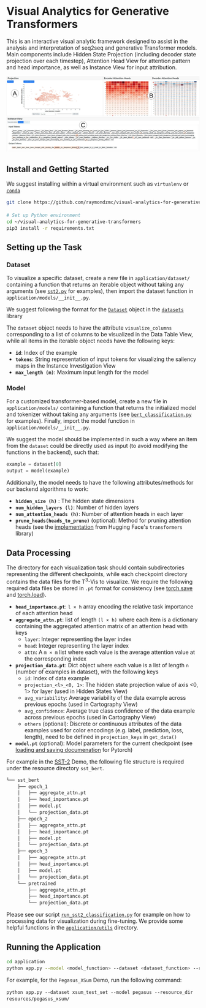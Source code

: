 # Visual Analytics for Generative Transformers

This is an interactive visual analytic framework designed to assist in the analysis and interpretation of seq2seq and generative Transformer models. Main components include Hidden State Projection (including decoder state projection over each timestep), Attention Head View for attention pattern and head importance, as well as Instance View for input attribution.

![Interface Teaser](documentation/images/teaser.png)


## Install and Getting Started

We suggest installing within a virtual environment such as `virtualenv` or [`conda`](https://docs.conda.io/en/latest/)

```sh
git clone https://github.com/raymondzmc/visual-analytics-for-generative-transformers.git ~/visual-analytics-for-generative-transformers

# Set up Python environment
cd ~/visual-analytics-for-generative-transformers
pip3 install -r requirements.txt
```

## Setting up the Task

### Dataset
To visualize a specific dataset, create a new file in `application/dataset/` containing a function that returns an iterable object without taking any arguments (see [`sst2.py`](application/dataset/sst2.py) for examples), then import the dataset function in `application/models/__init__.py`. 

We suggest following the format for the [`Dataset`](https://huggingface.co/docs/datasets/access.html) object in the [`datasets`](https://huggingface.co/docs/datasets/index.html) library

The `dataset` object needs to have the attribute `visualize_columns` corresponding to a list of columns to be visualized in the Data Table View, while all items in the iterable object needs have the following keys:

* __`id`__: Index of the example
* __`tokens`__: String representation of input tokens for visualizing the saliency maps in the Instance Investigation View
* __`max_length (m)`__: Maximum input length for the model

### Model

For a customized transformer-based model, create a new file in `application/models/` containing a function that returns the initialized model and tokenizer without taking any arguments (see [`bert_classification.py`](application/models/bert_classification.py) <!-- and [`bert_sum.py`](application/models/bert_sum.py)  --> for examples). Finally, import the model function in `application/models/__init__.py`.

We suggest the model should be implemented in such a way where an item from the `dataset` could be directly used as input (to avoid modifying the functions in the backend), such that:
```python
example = dataset[0]
output = model(example)
```

Additionally, the model needs to have the following attributes/methods for our backend algorithms to work:

* __`hidden_size (h)`__ : The hidden state dimensions
* __`num_hidden_layers (l)`__: Number of hidden layers
* __`num_attention_heads (h)`__: Number of attention heads in each layer
* __`prune_heads(heads_to_prune)`__ (optional): Method for pruning attention heads (see the [implementation](https://huggingface.co/transformers/main_classes/model.html?highlight=prune_heads#transformers.PreTrainedModel.prune_heads) from Hugging Face's `transformers` library)

## Data Processing
The directory for each visualization task should contain subdirectories representing the different checkpoints, while each checkpoint directory contains the data files for the T<sup>3</sup>-Vis to visualize. We require the following required data files be stored in `.pt` format for consistency (see [torch.save](https://pytorch.org/docs/stable/generated/torch.save.html) and [torch.load](https://pytorch.org/docs/stable/generated/torch.load.html)). 
* __`head_importance.pt`__: `l × h` array encoding the relative task importance of each attention head 
* __`aggregate_attn.pt`__: list of length `(l × h)` where each item is a dictionary containing the aggregated attention matrix of an attention head with keys
  * `layer`: Integer representing the layer index
  * `head`: Integer representing the layer index
  * `attn`: A `m × m` list where each value is the average attention value at the corresponding index
* __`projection_data.pt`__: Dict object where each value is a list of length `n` (number of examples in dataset), with the following keys
  * `id`: Index of data example
  * `projection_<l>_<0, 1>`: The hidden state projection value of axis <0, 1> for layer <l> (used in Hidden States View)
  * `avg_variability`: Average variability of the data example across previous epochs  (used in Cartography View)
  * `avg_confidence`: Average true class confidence of the data example across previous epochs  (used in Cartography View)
  * `others` (optional): Discrete or continuous attributes of the data examples used for color encodings (e.g. label, prediction, loss, length), need to be defined in `projection_keys` in `get_data()`
* __`model.pt`__ (optional): Model parameters for the current checkpoint (see [loading and saving documenation](https://pytorch.org/tutorials/beginner/saving_loading_models.html) for Pytorch)

For example in the [SST-2](https://huggingface.co/datasets/sst) Demo, the following file structure is required under the resource directory `sst_bert`.
```bash
└── sst_bert
    ├── epoch_1
    │   ├── aggregate_attn.pt
    │   ├── head_importance.pt
    │   ├── model.pt
    │   └── projection_data.pt
    ├── epoch_2
    │   ├── aggregate_attn.pt
    │   ├── head_importance.pt
    │   ├── model.pt
    │   └── projection_data.pt
    ├── epoch_3
    │   ├── aggregate_attn.pt
    │   ├── head_importance.pt
    │   ├── model.pt
    │   └── projection_data.pt
    └── pretrained
        ├── aggregate_attn.pt
        ├── head_importance.pt
        └── projection_data.pt
```
Please see our script [`run_sst2_classification.py`](application/run_sst2_classification.py) for example on how to processing data for visualization during fine-tuning. We provide some helpful functions in the [`application/utils`](application/utils) directory.

## Running the Application
```sh
cd application
python app.py --model <model_function> --dataset <dataset_function> --resource_dir <resource_directory>
```
 
For example, for the `Pegasus_XSum` Demo, run the following command:
 
`python app.py --dataset xsum_test_set --model pegasus --resource_dir resources/pegasus_xsum/`
 
